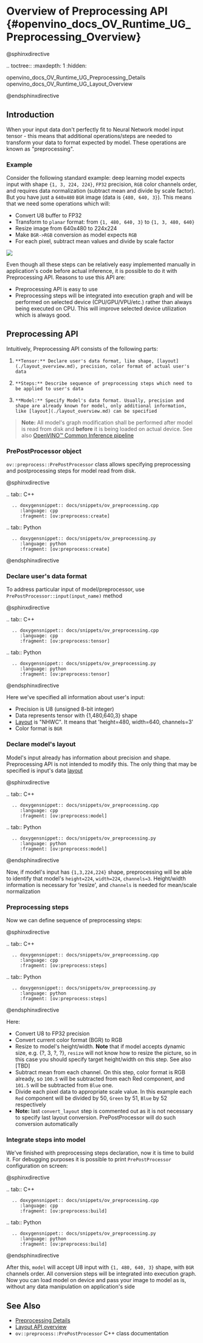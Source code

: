# Overview of Preprocessing API {#openvino_docs_OV_Runtime_UG_Preprocessing_Overview}

@sphinxdirective

.. toctree::
   :maxdepth: 1
   :hidden:

   openvino_docs_OV_Runtime_UG_Preprocessing_Details
   openvino_docs_OV_Runtime_UG_Layout_Overview

@endsphinxdirective

## Introduction

When your input data don't perfectly fit to Neural Network model input tensor - this means that additional operations/steps are needed to transform your data to format expected by model. These operations are known as "preprocessing".

### Example
Consider the following standard example: deep learning model expects input with shape `{1, 3, 224, 224}`, `FP32` precision, `RGB` color channels order, and requires data normalization (subtract mean and divide by scale factor). But you have just a `640x480` `BGR` image (data is `{480, 640, 3}`). This means that we need some operations which will:
 - Convert U8 buffer to FP32
 - Transform to `planar` format: from `{1, 480, 640, 3}` to `{1, 3, 480, 640}`
 - Resize image from 640x480 to 224x224
 - Make `BGR->RGB` conversion as model expects `RGB`
 - For each pixel, subtract mean values and divide by scale factor


![](img/preprocess_not_fit.png)


Even though all these steps can be relatively easy implemented manually in application's code before actual inference, it is possible to do it with Preprocessing API. Reasons to use this API are:
 - Preprocessing API is easy to use
 - Preprocessing steps will be integrated into execution graph and will be performed on selected device (CPU/GPU/VPU/etc.) rather than always being executed on CPU. This will improve selected device utilization which is always good.

## Preprocessing API

Intuitively, Preprocessing API consists of the following parts:
 1. 	**Tensor:** Declare user's data format, like shape, [layout](./layout_overview.md), precision, color format of actual user's data
 2. 	**Steps:** Describe sequence of preprocessing steps which need to be applied to user's data
 3. 	**Model:** Specify Model's data format. Usually, precision and shape are already known for model, only additional information, like [layout](./layout_overview.md) can be specified

>**Note:** All model's graph modification shall be performed after model is read from disk and **before** it is being loaded on actual device. See also [OpenVINO™ Common Inference pipeline](../migration_ov_2_0/docs/common_inference_pipeline.md)

### PrePostProcessor object

`ov::preprocess::PrePostProcessor` class allows specifying preprocessing and postprocessing steps for model read from disk.

@sphinxdirective

.. tab:: C++

      .. doxygensnippet:: docs/snippets/ov_preprocessing.cpp
         :language: cpp
         :fragment: [ov:preprocess:create]

.. tab:: Python

      .. doxygensnippet:: docs/snippets/ov_preprocessing.py
         :language: python
         :fragment: [ov:preprocess:create]

@endsphinxdirective

### Declare user's data format

To address particular input of model/preprocessor, use `PrePostProcessor::input(input_name)` method

@sphinxdirective

.. tab:: C++

      .. doxygensnippet:: docs/snippets/ov_preprocessing.cpp
         :language: cpp
         :fragment: [ov:preprocess:tensor]

.. tab:: Python

      .. doxygensnippet:: docs/snippets/ov_preprocessing.py
         :language: python
         :fragment: [ov:preprocess:tensor]

@endsphinxdirective


Here we've specified all information about user's input:
 - Precision is U8 (unsigned 8-bit integer)
 - Data represents tensor with {1,480,640,3} shape
 - [Layout](./layout_overview.md) is "NHWC". It means that 'height=480, width=640, channels=3'
 - Color format is `BGR`

### Declare model's layout

Model's input already has information about precision and shape. Preprocessing API is not intended to modify this. The only thing that may be specified is input's data [layout](./layout_overview.md)

@sphinxdirective

.. tab:: C++

      .. doxygensnippet:: docs/snippets/ov_preprocessing.cpp
         :language: cpp
         :fragment: [ov:preprocess:model]

.. tab:: Python

      .. doxygensnippet:: docs/snippets/ov_preprocessing.py
         :language: python
         :fragment: [ov:preprocess:model]

@endsphinxdirective


Now, if model's input has `{1,3,224,224}` shape, preprocessing will be able to identify that model's `height=224`, `width=224`, `channels=3`. Height/width information is necessary for 'resize', and `channels` is needed for mean/scale normalization

### Preprocessing steps

Now we can define sequence of preprocessing steps:

@sphinxdirective

.. tab:: C++

      .. doxygensnippet:: docs/snippets/ov_preprocessing.cpp
         :language: cpp
         :fragment: [ov:preprocess:steps]

.. tab:: Python

      .. doxygensnippet:: docs/snippets/ov_preprocessing.py
         :language: python
         :fragment: [ov:preprocess:steps]

@endsphinxdirective

Here:
 - Convert U8 to FP32 precision
 - Convert current color format (BGR) to RGB
 - Resize to model's height/width. **Note** that if model accepts dynamic size, e.g. {?, 3, ?, ?}, `resize` will not know how to resize the picture, so in this case you should specify target height/width on this step. See also [TBD]
 - Subtract mean from each channel. On this step, color format is RGB already, so `100.5` will be subtracted from each Red component, and `101.5` will be subtracted from `Blue` one.
 - Divide each pixel data to appropriate scale value. In this example each `Red` component will be divided by 50, `Green` by 51, `Blue` by 52 respectively
 - **Note:** last `convert_layout` step is commented out as it is not necessary to specify last layout conversion. PrePostProcessor will do such conversion automatically

### Integrate steps into model

We've finished with preprocessing steps declaration, now it is time to build it. For debugging purposes it is possible to print `PrePostProcessor` configuration on screen:

@sphinxdirective

.. tab:: C++

      .. doxygensnippet:: docs/snippets/ov_preprocessing.cpp
         :language: cpp
         :fragment: [ov:preprocess:build]

.. tab:: Python

      .. doxygensnippet:: docs/snippets/ov_preprocessing.py
         :language: python
         :fragment: [ov:preprocess:build]

@endsphinxdirective


After this, `model` will accept U8 input with `{1, 480, 640, 3}` shape, with `BGR` channels order. All conversion steps will be integrated into execution graph. Now you can load model on device and pass your image to model as is, without any data manipulation on application's side


## See Also

* [Preprocessing Details](./preprocessing_details.md)
* [Layout API overview](./layout_overview.md)
* <code>ov::preprocess::PrePostProcessor</code> C++ class documentation
